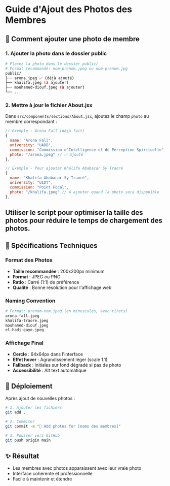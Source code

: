 # Guide d'Ajout des Photos des Membres

## 📸 Comment ajouter une photo de membre

### 1. Ajouter la photo dans le dossier public
```bash
# Placez la photo dans le dossier public/
# Format recommandé: nom-prenom.jpeg ou nom-prenom.jpg
public/
├── arona.jpeg ✅ (déjà ajouté)
├── khalifa.jpeg (à ajouter)
├── mouhamed-diouf.jpeg (à ajouter)
└── ...
```

### 2. Mettre à jour le fichier About.jsx

Dans `src/components/sections/About.jsx`, ajoutez le champ `photo` au membre correspondant :

```javascript
// Exemple - Arona Fall (déjà fait)
{
  name: "Arona Fall",
  university: "UADB",
  commission: "Commission d'Intelligence et de Perception Spirituelle",
  photo: "/arona.jpeg" // ✅ Ajouté
},

// Exemple - Pour ajouter Khalifa Ababacar Sy Traoré
{
  name: "Khalifa Ababacar Sy Traoré",
  university: "UIDT",
  commission: "Point Focal",
  photo: "/khalifa.jpeg" // À ajouter quand la photo sera disponible
},
```
## Utiliser le script pour optimiser la taille des photos pour réduire le temps de chargement des photos. 

## 🎨 Spécifications Techniques

### Format des Photos
- **Taille recommandée** : 200x200px minimum
- **Format** : JPEG ou PNG
- **Ratio** : Carré (1:1) de préférence
- **Qualité** : Bonne résolution pour l'affichage web

### Naming Convention
```bash
# Format: prenom-nom.jpeg (en minuscules, avec tirets)
arona-fall.jpeg
khalifa-traore.jpeg
mouhamed-diouf.jpeg
el-hadj-gaye.jpeg
```

### Affichage Final
- **Cercle** : 64x64px dans l'interface
- **Effet hover** : Agrandissement léger (scale 1.1)
- **Fallback** : Initiales sur fond dégradé si pas de photo
- **Accessibilité** : Alt text automatique

## 🚀 Déploiement

Après ajout de nouvelles photos :

```bash
# 1. Ajouter les fichiers
git add .

# 2. Commiter
git commit -m "📸 Add photos for [noms des membres]"

# 3. Pousser vers GitHub
git push origin main
```

## ✨ Résultat

- Les membres avec photos apparaissent avec leur vraie photo
- Interface cohérente et professionnelle
- Facile à maintenir et étendre
